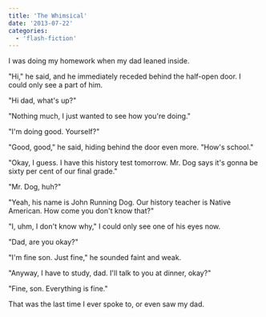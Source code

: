 ```yaml
---
title: 'The Whimsical'
date: '2013-07-22'
categories:
  - 'flash-fiction'
---
```


I was doing my homework when my dad leaned inside.

"Hi," he said, and he immediately receded behind the half-open door. I could
only see a part of him.

"Hi dad, what's up?"

"Nothing much, I just wanted to see how you're doing."

"I'm doing good. Yourself?"

"Good, good," he said, hiding behind the door even more. "How's school."

"Okay, I guess. I have this history test tomorrow. Mr. Dog says it's gonna be
sixty per cent of our final grade."

"Mr. Dog, huh?"

"Yeah, his name is John Running Dog. Our history teacher is Native American. How
come you don't know that?"

"I, uhm, I don't know why," I could only see one of his eyes now.

"Dad, are you okay?"

"I'm fine son. Just fine," he sounded faint and weak.

"Anyway, I have to study, dad. I'll talk to you at dinner, okay?"

"Fine, son. Everything is fine."

That was the last time I ever spoke to, or even saw my dad.
